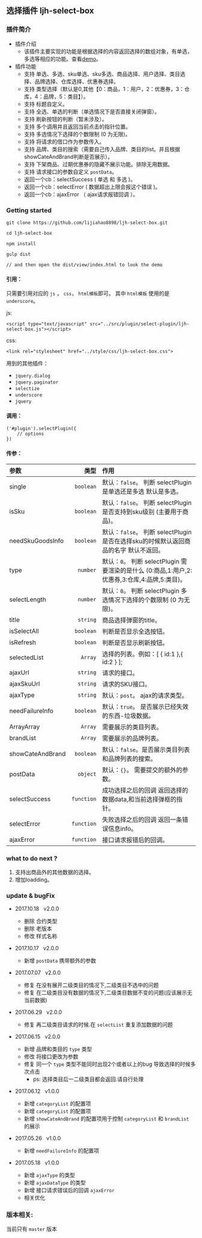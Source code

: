 ## 选择插件 ljh-select-box

### 插件简介
- 插件介绍
    * 该插件主要实现的功能是根据选择的内容返回选择的数组对象，有单选，多选等相应的功能。查看[demo](https://lijiahao8898.github.io/ljh-select-box/dist/view/)。
- 插件功能
    * 支持 单选、多选、sku单选、sku多选、商品选择、用户选择、类目选择、品牌选择、仓库选择、优惠券选择。
    * 支持 类型选择（默认是0,其他【0：商品，1：用户，2：优惠券，3：仓库，4：品牌，5：类目】）。
    * 支持 标题自定义。
    * 支持 全选、单选的判断（单选情况下是否直接关闭弹窗）。
    * 支持 刷新按钮的判断（暂未涉及）。
    * 支持 多个调用并且返回当前点击的指针位置。
    * 支持 多选情况下选择的个数限制 (0 为无限)。
    * 支持 将请求的借口作为参数传入。
    * 支持 品牌、类目的搜索（需要自己传入品牌、类目的list。并且根据showCateAndBrand判断是否展示）。
    * 支持 下架商品、过期优惠券的隐藏不展示功能。排除无用数据。
    * 支持 请求接口的参数自定义 `postData`。
    * 返回一个cb：selectSuccess ( 单选 和 多选 )。
    * 返回一个cb：selectError ( 数据超出上限会报这个错误 )。
    * 返回一个cb：ajaxError （ ajax请求报错回调 ）。

### Getting started
```
git clone https://github.com/lijiahao8898/ljh-select-box.git

cd ljh-select-box

npm install

gulp dist

// and then open the dist/view/index.html to look the demo
```

#### 引用：
只需要引用对应的 `js` ， `css`， `html模板`即可。
其中 `html模板` 使用的是 `underscore`。

js:
```
<script type="text/javascript" src="../src/plugin/select-plugin/ljh-select-box.js"></script>
```
css:
```
<link rel="stylesheet" href="../style/css/ljh-select-box.css">
```

用到的其他插件：

* `jquery.dialog`
* `jquery.paginator`
* `selectize`
* `underscore`
* `jquery`

#### 调用：
```
('#plugin').selectPlugin({
    // options
})
```

#### 传参：
| 参数              | 类型             | 作用                                                     |
|:---------------- |-----------------:|:---------------------------------------------------------|
| single           | `boolean`        | 默认：`false`。 判断 selectPlugin 是单选还是多选 默认是多选。 |
| isSku            | `boolean`        | 默认：`false`。 判断 selectPlugin 是否支持到sku级别 (主要用于商品)。 |
| needSkuGoodsInfo | `boolean`        | 默认：`false`。 判断 selectPlugin 是否在选择sku的时候默认返回商品的名字 默认不返回。 |
| type             | `number`         | 默认：`0`。 判断 selectPlugin 需要渲染的是什么 (0:商品,1:用户,2:优惠券,3:仓库,4:品牌,5:类目)。 |
| selectLength     | `number`         | 默认：`0`。 判断 selectPlugin 多选情况下选择的个数限制 (0 为无限)。 |
| title            | `string`         | 商品选择弹窗的title。 |
| isSelectAll      | `boolean`        | 判断是否显示全选按钮。 |
| isRefresh        | `boolean`        | 判断是否显示刷新按钮。 |
| selectedList     | `Array`          | 选择的列表。例如：[ { id:1 },{ id:2 } ];  |
| ajaxUrl          | `string`         | 请求的接口。 |
| ajaxSkuUrl       | `string`         | 请求的SKU接口。 |
| ajaxType         | `string`         | 默认：`post`。 ajax的请求类型。 |
| needFailureInfo  | `boolean`        | 默认：`true`。 是否展示已经失效的东西-垃圾数据。 |
| ArrayArray       | `Array`          | 需要展示的类目列表。 |
| brandList        | `Array`          | 需要展示的品牌列表。 |
| showCateAndBrand | `boolean`        | 默认：`false`。是否展示类目列表和品牌列表的搜索。 |
| postData         | `object`         | 默认：`{}`。 需要提交的额外的参数。 |
| selectSuccess    | `function`       | 成功选择之后的回调 返回选择的数据data,和当前选择弹框的指针。 |
| selectError      | `function`       | 失败选择之后的回调 返回一条错误信息info。 |
| ajaxError        | `function`       | 接口请求报错后的回调。 |

### what to do next ?
1. 支持出商品外的其他数据的选择。
2. 增加loadding。

### update & bugFix
- 2017.10.18 &nbsp; v2.0.0
    * 删除 合约类型
    * 删除 老版本
    * 修改 样式名称

- 2017.10.17 &nbsp; v2.0.0
    * 新增 `postData` 携带额外的参数

- 2017.07.07 &nbsp; v2.0.0
    * 修复 在没有展开二级类目的情况下,二级类目不选中的问题
    * 修复 在二级类目没有数据的情况下,二级类目数据不变的问题(应该展示无当前数据)

- 2017.06.29 &nbsp; v2.0.0
    * 修复 再二级类目请求的时候.在 `selectList` 重复添加数据的问题

- 2017.06.15 &nbsp; v2.0.0
    * 新增 品牌和类目的 `type` 类型
    * 修改 将接口更改为参数
    - 修复 同一个 `type` 类型不能同时出现2个或者以上的bug 导致选择的时候多次点击
        * ps: 选择类目后一二级类目都会返回.请自行处理

- 2017.06.12 &nbsp; v1.0.0
    * 新增 `categoryList` 的配置项
    * 新增 `categoryList` 的配置项
    * 新增 `showCateAndBrand` 的配置项用于控制 `categoryList` 和 `brandList` 的展示

- 2017.05.26 &nbsp; v1.0.0
    * 新增 `needFailureInfo` 的配置项

- 2017.05.18 &nbsp; v1.0.0
    * 新增 `ajaxType` 的类型
    * 新增 `ajaxDataType` 的类型
    * 新增 接口请求错误后的回调 `ajaxError`
    * 相关优化

### 版本相关:
当前只有 `master` 版本


 
